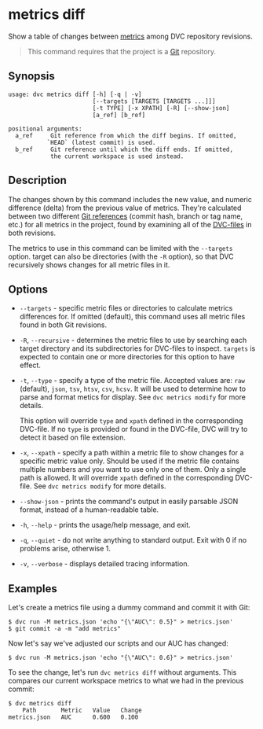# metrics diff

Show a table of changes between
[metrics](/doc/command-reference/metrics#description) among <abbr>DVC
repository</abbr> revisions.

> This command requires that the <abbr>project</abbr> is a
> [Git](https://git-scm.com/) repository.

## Synopsis

```usage
usage: dvc metrics diff [-h] [-q | -v]
                        [--targets [TARGETS [TARGETS ...]]]
                        [-t TYPE] [-x XPATH] [-R] [--show-json]
                        [a_ref] [b_ref]

positional arguments:
  a_ref     Git reference from which the diff begins. If omitted,
           `HEAD` (latest commit) is used.
  b_ref     Git reference until which the diff ends. If omitted,
            the current workspace is used instead.
```

## Description

The changes shown by this command includes the new value, and numeric difference
(delta) from the previous value of metrics. They're calculated between two
different
[Git references](https://git-scm.com/book/en/v2/Git-Internals-Git-References)
(commit hash, branch or tag name, etc.) for all metrics in the
<abbr>project</abbr>, found by examining all of the
[DVC-files](/doc/user-guide/dvc-file-format) in both revisions.

The metrics to use in this command can be limited with the `--targets` option.
target can also be directories (with the `-R` option), so that DVC recursively
shows changes for all metric files in it.

## Options

- `--targets` - specific metric files or directories to calculate metrics
  differences for. If omitted (default), this command uses all metric files
  found in both Git revisions.

- `-R`, `--recursive` - determines the metric files to use by searching each
  target directory and its subdirectories for DVC-files to inspect. `targets` is
  expected to contain one or more directories for this option to have effect.

- `-t`, `--type` - specify a type of the metric file. Accepted values are: `raw`
  (default), `json`, `tsv`, `htsv`, `csv`, `hcsv`. It will be used to determine
  how to parse and format metics for display. See `dvc metrics modify` for more
  details.

  This option will override `type` and `xpath` defined in the corresponding
  DVC-file. If no `type` is provided or found in the DVC-file, DVC will try to
  detect it based on file extension.

- `-x`, `--xpath` - specify a path within a metric file to show changes for a
  specific metric value only. Should be used if the metric file contains
  multiple numbers and you want to use only one of them. Only a single path is
  allowed. It will override `xpath` defined in the corresponding DVC-file. See
  `dvc metrics modify` for more details.

- `--show-json` - prints the command's output in easily parsable JSON format,
  instead of a human-readable table.

- `-h`, `--help` - prints the usage/help message, and exit.

- `-q`, `--quiet` - do not write anything to standard output. Exit with 0 if no
  problems arise, otherwise 1.

- `-v`, `--verbose` - displays detailed tracing information.

## Examples

Let's create a metrics file using a dummy command and commit it with Git:

```
$ dvc run -M metrics.json 'echo "{\"AUC\": 0.5}" > metrics.json'
$ git commit -a -m "add metrics"
```

Now let's say we've adjusted our scripts and our AUC has changed:

```
$ dvc run -M metrics.json 'echo "{\"AUC\": 0.6}" > metrics.json'
```

To see the change, let's run `dvc metrics diff` without arguments. This compares
our current <abbr>workspace</abbr> metrics to what we had in the previous
commit:

```
$ dvc metrics diff
    Path       Metric   Value   Change
metrics.json   AUC      0.600   0.100
```
